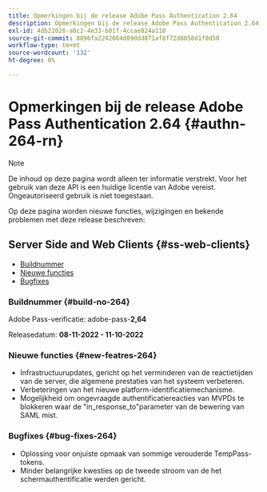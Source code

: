 ```yaml
---
title: Opmerkingen bij de release Adobe Pass Authentication 2.64
description: Opmerkingen bij de release Adobe Pass Authentication 2.64
exl-id: 4db21026-a0c2-4e33-b01f-4ccae824a110
source-git-commit: 8896fa2242664d09ddd871af8f72d8858d1f0d50
workflow-type: tm+mt
source-wordcount: '132'
ht-degree: 0%

---
```


# Opmerkingen bij de release Adobe Pass Authentication 2.64 {#authn-264-rn}

>[!NOTE]
>
>De inhoud op deze pagina wordt alleen ter informatie verstrekt. Voor het gebruik van deze API is een huidige licentie van Adobe vereist. Ongeautoriseerd gebruik is niet toegestaan.

Op deze pagina worden nieuwe functies, wijzigingen en bekende problemen met deze release beschreven:

## Server Side and Web Clients {#ss-web-clients}

* [Buildnummer](#build-no-264)
* [Nieuwe functies](#new-featres-264)
* [Bugfixes](#bug-fixes-264)

### Buildnummer {#build-no-264}

Adobe Pass-verificatie: adobe-pass-**2,64**

Releasedatum: **08-11-2022 - 11-10-2022**

### Nieuwe functies {#new-featres-264}

* Infrastructuurupdates, gericht op het verminderen van de reactietijden van de server, die algemene prestaties van het systeem verbeteren.
* Verbeteringen van het nieuwe platform-identificatiemechanisme.
* Mogelijkheid om ongevraagde authentificatiereacties van MVPDs te blokkeren waar de &quot;in_response_to&quot;parameter van de bewering van SAML mist.

### Bugfixes {#bug-fixes-264}

* Oplossing voor onjuiste opmaak van sommige verouderde TempPass-tokens.
* Minder belangrijke kwesties op de tweede stroom van de het schermauthentificatie werden gericht.
